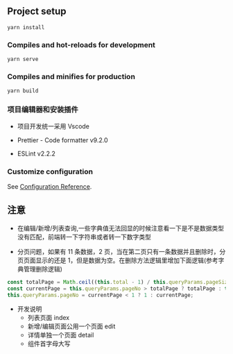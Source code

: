 ## Project setup

```
yarn install
```

### Compiles and hot-reloads for development

```
yarn serve
```

### Compiles and minifies for production

```
yarn build
```

### 项目编辑器和安装插件

- 项目开发统一采用 Vscode

- Prettier - Code formatter v9.2.0
- ESLint v2.2.2

### Customize configuration

See [Configuration Reference](https://cli.vuejs.org/config/).

## 注意

- 在编辑/新增/列表查询,一些字典值无法回显的时候注意看一下是不是数据类型没有匹配，前端转一下字符串或者转一下数字类型

- 分页问题，如果有 11 条数据，2 页，当在第二页只有一条数据并且删除时，分页页面显示的还是 1，但是数据为空。在删除方法逻辑里增加下面逻辑(参考字典管理删除逻辑)

```javascript
const totalPage = Math.ceil((this.total - 1) / this.queryParams.pageSize);
const currentPage = this.queryParams.pageNo > totalPage ? totalPage : this.queryParams.pageNo;
this.queryParams.pageNo = currentPage < 1 ? 1 : currentPage;
```

- 开发说明
  - 列表页面 index
  - 新增/编辑页面公用一个页面 edit
  - 详情单独一个页面 detail
  - 组件首字母大写
